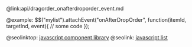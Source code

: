 @link:api/dragorder_onafterdroporder_event.md

@example:
$$("mylist").attachEvent("onAfterDropOrder", function(itemId, targetInd, event){
    // some code
});

@seolinktop: [javascript component library](https://webix.com)
@seolink: [javascript list](https://webix.com/widget/list/)